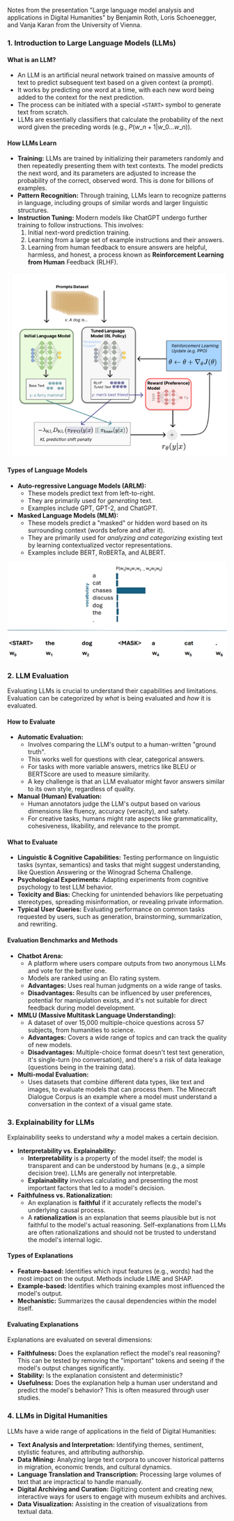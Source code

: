 Notes from the presentation "Large language model analysis and applications in Digital Humanities" by Benjamin Roth, Loris Schoenegger, and Vanja Karan from the University of Vienna.


### 1\. Introduction to Large Language Models (LLMs)

#### **What is an LLM?**

  * An LLM is an artificial neural network trained on massive amounts of text to predict subsequent text based on a given context (a prompt).
  * It works by predicting one word at a time, with each new word being added to the context for the next prediction.
  * The process can be initiated with a special `<START>` symbol to generate text from scratch.
  * LLMs are essentially classifiers that calculate the probability of the next word given the preceding words (e.g., $P(w\_{n+1}|w\_{0}...w\_{n})$).

#### **How LLMs Learn**

  * **Training:** LLMs are trained by initializing their parameters randomly and then repeatedly presenting them with text contexts. The model predicts the next word, and its parameters are adjusted to increase the probability of the correct, observed word. This is done for billions of examples.
  * **Pattern Recognition:** Through training, LLMs learn to recognize patterns in language, including groups of similar words and larger linguistic structures.
  * **Instruction Tuning:** Modern models like ChatGPT undergo further training to follow instructions. This involves:
    1.  Initial next-word prediction training.
    2.  Learning from a large set of example instructions and their answers.
    3.  Learning from human feedback to ensure answers are helpful, harmless, and honest, a process known as **Reinforcement Learning from Human** Feedback (RLHF).

![RLHF](imgs/2_RLHF.png)

#### **Types of Language Models**

  * **Auto-regressive Language Models (ARLM):**
      * These models predict text from left-to-right.
      * They are primarily used for *generating* text.
      * Examples include GPT, GPT-2, and ChatGPT.
  * **Masked Language Models (MLM):**
      * These models predict a "masked" or hidden word based on its surrounding context (words before and after it).
      * They are primarily used for *analyzing and categorizing* existing text by learning contextualized vector representations.
      * Examples include BERT, RoBERTa, and ALBERT.


![MLM example](imgs/3_mlm.png)

### 2\. LLM Evaluation

Evaluating LLMs is crucial to understand their capabilities and limitations. Evaluation can be categorized by *what* is being evaluated and *how* it is evaluated.

#### **How to Evaluate**

  * **Automatic Evaluation:**
      * Involves comparing the LLM's output to a human-written "ground truth".
      * This works well for questions with clear, categorical answers.
      * For tasks with more variable answers, metrics like BLEU or BERTScore are used to measure similarity.
      * A key challenge is that an LLM evaluator might favor answers similar to its own style, regardless of quality.
  * **Manual (Human) Evaluation:**
      * Human annotators judge the LLM's output based on various dimensions like fluency, accuracy (veracity), and safety.
      * For creative tasks, humans might rate aspects like grammaticality, cohesiveness, likability, and relevance to the prompt.

#### **What to Evaluate**

  * **Linguistic & Cognitive Capabilities:** Testing performance on linguistic tasks (syntax, semantics) and tasks that might suggest understanding, like Question Answering or the Winograd Schema Challenge.
  * **Psychological Experiments:** Adapting experiments from cognitive psychology to test LLM behavior.
  * **Toxicity and Bias:** Checking for unintended behaviors like perpetuating stereotypes, spreading misinformation, or revealing private information.
  * **Typical User Queries:** Evaluating performance on common tasks requested by users, such as generation, brainstorming, summarization, and rewriting.

#### **Evaluation Benchmarks and Methods**

  * **Chatbot Arena:**
      * A platform where users compare outputs from two anonymous LLMs and vote for the better one.
      * Models are ranked using an Elo rating system.
      * **Advantages:** Uses real human judgments on a wide range of tasks.
      * **Disadvantages:** Results can be influenced by user preferences, potential for manipulation exists, and it's not suitable for direct feedback during model development.
  * **MMLU (Massive Multitask Language Understanding):**
      * A dataset of over 15,000 multiple-choice questions across 57 subjects, from humanities to science.
      * **Advantages:** Covers a wide range of topics and can track the quality of new models.
      * **Disadvantages:** Multiple-choice format doesn't test text generation, it's single-turn (no conversation), and there's a risk of data leakage (questions being in the training data).
  * **Multi-modal Evaluation:**
      * Uses datasets that combine different data types, like text and images, to evaluate models that can process them. The Minecraft Dialogue Corpus is an example where a model must understand a conversation in the context of a visual game state.

### 3\. Explainability for LLMs

Explainability seeks to understand *why* a model makes a certain decision.

  * **Interpretability vs. Explainability:**
      * **Interpretability** is a property of the model itself; the model is transparent and can be understood by humans (e.g., a simple decision tree). LLMs are generally not interpretable.
      * **Explainability** involves calculating and presenting the most important factors that led to a model's decision.
  * **Faithfulness vs. Rationalization:**
      * An explanation is **faithful** if it accurately reflects the model's underlying causal process.
      * A **rationalization** is an explanation that seems plausible but is not faithful to the model's actual reasoning. Self-explanations from LLMs are often rationalizations and should not be trusted to understand the model's internal logic.

#### **Types of Explanations**

  * **Feature-based:** Identifies which input features (e.g., words) had the most impact on the output. Methods include LIME and SHAP.
  * **Example-based:** Identifies which training examples most influenced the model's output.
  * **Mechanistic:** Summarizes the causal dependencies within the model itself.

#### **Evaluating Explanations**

Explanations are evaluated on several dimensions:

  * **Faithfulness:** Does the explanation reflect the model's real reasoning? This can be tested by removing the "important" tokens and seeing if the model's output changes significantly.
  * **Stability:** Is the explanation consistent and deterministic?
  * **Usefulness:** Does the explanation help a human user understand and predict the model's behavior? This is often measured through user studies.


### 4\. LLMs in Digital Humanities

LLMs have a wide range of applications in the field of Digital Humanities:

  * **Text Analysis and Interpretation:** Identifying themes, sentiment, stylistic features, and attributing authorship.
  * **Data Mining:** Analyzing large text corpora to uncover historical patterns in migration, economic trends, and cultural dynamics.
  * **Language Translation and Transcription:** Processing large volumes of text that are impractical to handle manually.
  * **Digital Archiving and Curation:** Digitizing content and creating new, interactive ways for users to engage with museum exhibits and archives.
  * **Data Visualization:** Assisting in the creation of visualizations from textual data.